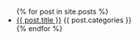 
<ul>
  {% for post in site.posts %}
    <li>
      <a href="/gvwoods.github.io{{ post.url }}">{{ post.title }}</a> {{ post.categories }}
    </li>
  {% endfor %}
</ul>
